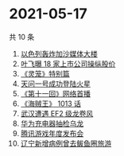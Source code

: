 # 2021-05-17

共 10 条

<!-- BEGIN -->
<!-- 最后更新时间 Mon May 17 2021 08:23:25 GMT+0800 (China Standard Time) -->

1. [以色列轰炸加沙媒体大楼](https://www.zhihu.com/search?q=以色列)
2. [叶飞曝 18 家上市公司操纵股价](https://www.zhihu.com/search?q=叶飞)
3. [《灵笼》特别篇](https://www.zhihu.com/search?q=灵笼)
4. [天问一号成功登陆火星](https://www.zhihu.com/search?q=天问一号)
5. [《第十一回》网络首播](https://www.zhihu.com/search?q=第十一回)
6. [《海贼王》 1013 话](https://www.zhihu.com/search?q=海贼王)
7. [武汉遭遇 EF2 级龙卷风](https://www.zhihu.com/search?q=武汉龙卷风)
8. [华为充电器抽检乌龙](https://www.zhihu.com/search?q=华为充电器)
9. [腾讯游戏年度发布会](https://www.zhihu.com/search?q=腾讯游戏)
10. [辽宁新增病例曾去鲅鱼圈旅游](https://www.zhihu.com/search?q=辽宁新增)

<!-- END -->
